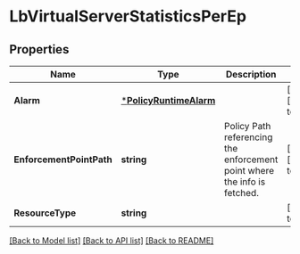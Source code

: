 # LbVirtualServerStatisticsPerEp

## Properties
Name | Type | Description | Notes
------------ | ------------- | ------------- | -------------
**Alarm** | [***PolicyRuntimeAlarm**](PolicyRuntimeAlarm.md) |  | [optional] [default to null]
**EnforcementPointPath** | **string** | Policy Path referencing the enforcement point where the info is fetched.  | [optional] [default to null]
**ResourceType** | **string** |  | [default to null]

[[Back to Model list]](../README.md#documentation-for-models) [[Back to API list]](../README.md#documentation-for-api-endpoints) [[Back to README]](../README.md)

